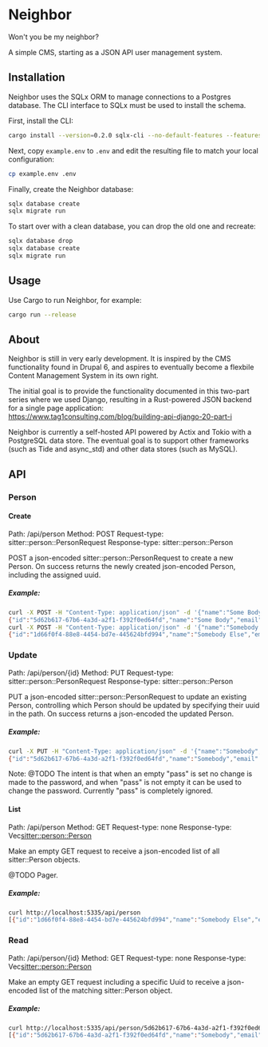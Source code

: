 # Neighbor

Won't you be my neighbor?

A simple CMS, starting as a JSON API user management system.

## Installation

Neighbor uses the SQLx ORM to manage connections to a Postgres database. The CLI interface to SQLx must be used to install the schema.

First, install the CLI:

```sh
cargo install --version=0.2.0 sqlx-cli --no-default-features --features postgres
```

Next, copy `example.env` to `.env` and edit the resulting file to match your local configuration:
```sh
cp example.env .env
```

Finally, create the Neighbor database:
```sh
sqlx database create
sqlx migrate run
```

To start over with a clean database, you can drop the old one and recreate:
```sh
sqlx database drop
sqlx database create
sqlx migrate run
```

## Usage

Use Cargo to run Neighbor, for example:

```sh
cargo run --release
```

## About

Neighbor is still in very early development. It is inspired by the CMS functionality found in Drupal 6, and aspires to eventually become a flexbile Content Management System in its own right.

The initial goal is to provide the functionality documented in this two-part series where we used Django, resulting in a Rust-powered JSON backend for a single page application:
https://www.tag1consulting.com/blog/building-api-django-20-part-i

Neighbor is currently a self-hosted API powered by Actix and Tokio with a PostgreSQL data store. The eventual goal is to support other frameworks (such as Tide and async_std) and other data stores (such as MySQL).

## API

### Person

#### Create

Path: /api/person
Method: POST
Request-type: sitter::person::PersonRequest
Response-type: sitter::person::Person

POST a json-encoded sitter::person::PersonRequest to create a new Person. On success returns the newly created json-encoded Person, including the assigned uuid.

##### Example:
```sh
curl -X POST -H "Content-Type: application/json" -d '{"name":"Some Body","email":"somebody@example.com","pass":"Po(iUhJihU3$xS"}' http://localhost:5335/api/person
{"id":"5d62b617-67b6-4a3d-a2f1-f392f0ed64fd","name":"Some Body","email":"somebody@example.com","pass":"$argon2id$v=19$m=32768,t=1,p=4$KPjETcw8yJXhhTXqkKzj683/WYv5Av80$iBq4KS27a+C0SafTx2eSZQ"}
curl -X POST -H "Content-Type: application/json" -d '{"name":"Somebody Else","email":"somebodyelse@example.com","pass":"123456abcdef"}' http://localhost:5335/api/person
{"id":"1d66f0f4-88e8-4454-bd7e-445624bfd994","name":"Somebody Else","email":"somebodyelse@example.com","pass":"$argon2id$v=19$m=32768,t=1,p=4$KoH+adS/iJWO/mK7XzKHWZ4YaJOJCfnP$+vPFthc+/wnKHIJ2dktkWw"}
```

### Update

Path: /api/person/{id}
Method: PUT
Request-type: sitter::person::PersonRequest
Response-type: sitter::person::Person

PUT a json-encoded sitter::person::PersonRequest to update an existing Person, controlling which Person should be updated by specifying their uuid in the path. On success returns a json-encoded the updated Person.

##### Example:
```sh
curl -X PUT -H "Content-Type: application/json" -d '{"name":"Somebody","email":"somebody@example.com","pass":""}' http://localhost:5335/api/person/5d62b617-67b6-4a3d-a2f1-f392f0ed64fd
{"id":"5d62b617-67b6-4a3d-a2f1-f392f0ed64fd","name":"Somebody","email":"somebody@example.com","pass":"$argon2id$v=19$m=32768,t=1,p=4$KPjETcw8yJXhhTXqkKzj683/WYv5Av80$iBq4KS27a+C0SafTx2eSZQ"}
```

Note: @TODO The intent is that when an empty "pass" is set no change is made to the password, and when "pass" is not empty it can be used to change the password. Currently "pass" is completely ignored.

#### List 

Path: /api/person
Method: GET
Request-type: none
Response-type: Vec<sitter::person::Person>

Make an empty GET request to receive a json-encoded list of all sitter::Person objects.

@TODO Pager.

##### Example:
```sh
curl http://localhost:5335/api/person
[{"id":"1d66f0f4-88e8-4454-bd7e-445624bfd994","name":"Somebody Else","email":"somebodyelse@example.com","pass":"$argon2id$v=19$m=32768,t=1,p=4$KoH+adS/iJWO/mK7XzKHWZ4YaJOJCfnP$+vPFthc+/wnKHIJ2dktkWw"},{"id":"5d62b617-67b6-4a3d-a2f1-f392f0ed64fd","name":"Somebody","email":"somebody@example.com","pass":"$argon2id$v=19$m=32768,t=1,p=4$KPjETcw8yJXhhTXqkKzj683/WYv5Av80$iBq4KS27a+C0SafTx2eSZQ"}]
```

### Read

Path: /api/person/{id}
Method: GET
Request-type: none
Response-type: Vec<sitter::person::Person>

Make an empty GET request including a specific Uuid to receive a json-encoded list of the matching sitter::Person object.

##### Example:
```sh
curl http://localhost:5335/api/person/5d62b617-67b6-4a3d-a2f1-f392f0ed64fd
[{"id":"5d62b617-67b6-4a3d-a2f1-f392f0ed64fd","name":"Somebody","email":"somebody@example.com","pass":"$argon2id$v=19$m=32768,t=1,p=4$KPjETcw8yJXhhTXqkKzj683/WYv5Av80$iBq4KS27a+C0SafTx2eSZQ"}]
```
